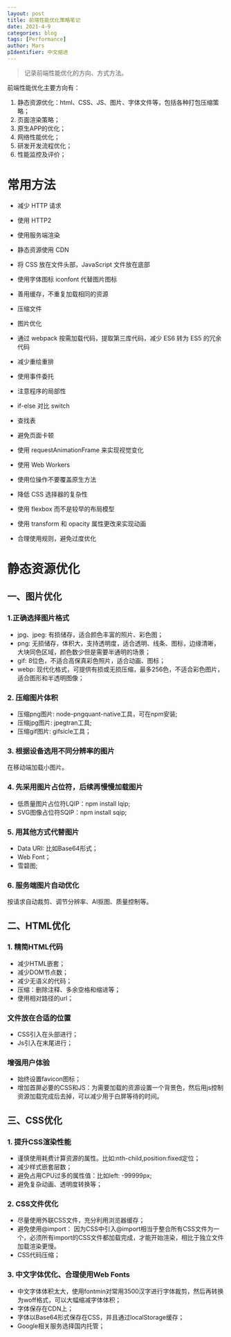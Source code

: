 ```yaml
---
layout: post
title: 前端性能优化策略笔记
date: 2021-4-9
categories: blog
tags: [Performance]
author: Mars
pIdentifier: 中文缩进
---
```


> 记录前端性能优化的方向、方式方法。 

前端性能优化主要方向有：

1. 静态资源优化：html、CSS、JS、图片、字体文件等，包括各种打包压缩策略；
2. 页面渲染策略；
3. 原生APP的优化；
4. 网络性能优化；
5. 研发开发流程优化；
6. 性能监控及评价；

# 常用方法

- 减少 HTTP 请求

- 使用 HTTP2

- 使用服务端渲染

- 静态资源使用 CDN

- 将 CSS 放在文件头部，JavaScript 文件放在底部

- 使用字体图标 iconfont 代替图片图标

- 善用缓存，不重复加载相同的资源

- 压缩文件

- 图片优化

- 通过 webpack 按需加载代码，提取第三库代码，减少 ES6 转为 ES5 的冗余代码

- 减少重绘重排

- 使用事件委托

- 注意程序的局部性

- if-else 对比 switch

- 查找表

- 避免页面卡顿

- 使用 requestAnimationFrame 来实现视觉变化

- 使用 Web Workers

- 使用位操作不要覆盖原生方法

- 降低 CSS 选择器的复杂性

- 使用 flexbox 而不是较早的布局模型

- 使用 transform 和 opacity 属性更改来实现动画

- 合理使用规则，避免过度优化

# 静态资源优化
## 一、图片优化
### 1.正确选择图片格式

- jpg、jpeg: 有损储存，适合颜色丰富的照片、彩色图；
- png: 无损储存，体积大，支持透明度，适合透明、线条、图标，边缘清晰，大块同色区域，颜色数少但是需要半通明的场景；
- gif: 8位色，不适合高保真彩色照片，适合动画、图标；
- webp: 现代化格式，可提供有损或无损压缩，最多256色，不适合彩色图片，适合图形和半透明图像；

### 2. 压缩图片体积

- 压缩png图片: node-pngquant-native工具，可在npm安装;
- 压缩jpg图片: jpegtran工具;
- 压缩gif图片: gifsicle工具；

### 3. 根据设备选用不同分辨率的图片

在移动端加载小图片。

### 4. 先采用图片占位符，后续再慢慢加载图片

- 低质量图片占位符LQIP：npm install lqip;
- SVG图像占位符SQIP：npm install sqip;

### 5. 用其他方式代替图片

- Data URI: 比如Base64形式；
- Web Font；
- 雪碧图;

### 6. 服务端图片自动优化

按请求自动裁剪、调节分辨率、AI抠图、质量控制等。

## 二、HTML优化
### 1. 精简HTML代码

- 减少HTML嵌套；
- 减少DOM节点数；
- 减少无语义的代码；
- 压缩：删除注释、多余空格和缩进等；
- 使用相对路径的url；

### 文件放在合适的位置

- CSS引入在头部进行；
- Js引入在末尾进行；

### 增强用户体验

- 始终设置favicon图标；
- 增加首屏必要的CSS和JS：为需要加载的资源设置一个背景色，然后用js控制资源加载完成后去掉，可以减少用于白屏等待的时间。

## 三、CSS优化
### 1. 提升CSS渲染性能

- 谨慎使用耗费计算资源的属性。比如:nth-child,position:fixed定位；
- 减少样式嵌套层数；
- 避免占用CPU过多的属性值：比如left: -99999px;
- 避免复杂动画、透明度转换等；

### 2. CSS文件优化

- 尽量使用外联CSS文件，充分利用浏览器缓存；
- 避免使用@import： 因为CSS中引入@import相当于整合所有CSS文件为一个，必须所有import的CSS文件都加载完成，才能开始渲染，相比于独立文件加载渲染更慢。
- CSS代码压缩；

### 3. 中文字体优化、合理使用Web Fonts

- 中文字体体积太大，使用fontmin对常用3500汉字进行字体裁剪，然后再转换为woff格式，可以大幅缩减字体体积；
- 字体保存在CDN上；
- 字体以Base64形式保存在CSS，并且通过localStorage缓存；
- Google相关服务选择国内托管；

